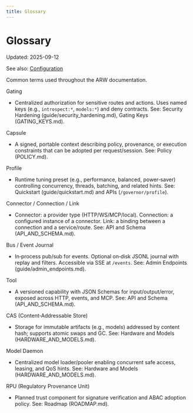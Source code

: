 ```yaml
---
title: Glossary
---
```


# Glossary
Updated: 2025-09-12

See also: [Configuration](CONFIGURATION.md)

Common terms used throughout the ARW documentation.

Gating
- Centralized authorization for sensitive routes and actions. Uses named keys (e.g., `introspect:*`, `models:*`) and deny contracts. See: Security Hardening (guide/security_hardening.md), Gating Keys (GATING_KEYS.md).

Capsule
- A signed, portable context describing policy, provenance, or execution constraints that can be adopted per request/session. See: Policy (POLICY.md).

Profile
- Runtime tuning preset (e.g., performance, balanced, power‑saver) controlling concurrency, threads, batching, and related hints. See: Quickstart (guide/quickstart.md) and APIs (`/governor/profile`).

Connector / Connection / Link
- Connector: a provider type (HTTP/WS/MCP/local). Connection: a configured instance of a connector. Link: a binding between a connection and a service/route. See: API and Schema (API_AND_SCHEMA.md).

Bus / Event Journal
- In‑process pub/sub for events. Optional on‑disk JSONL journal with replay and filters. Accessible via SSE at `/events`. See: Admin Endpoints (guide/admin_endpoints.md).

Tool
- A versioned capability with JSON Schemas for input/output/error, exposed across HTTP, events, and MCP. See: API and Schema (API_AND_SCHEMA.md).

CAS (Content‑Addressable Store)
- Storage for immutable artifacts (e.g., models) addressed by content hash; supports atomic swaps and GC. See: Hardware and Models (HARDWARE_AND_MODELS.md).

Model Daemon
- Centralized model loader/pooler enabling concurrent safe access, leasing, and QoS hints. See: Hardware and Models (HARDWARE_AND_MODELS.md).

RPU (Regulatory Provenance Unit)
- Planned trust component for signature verification and ABAC adoption policy. See: Roadmap (ROADMAP.md).
